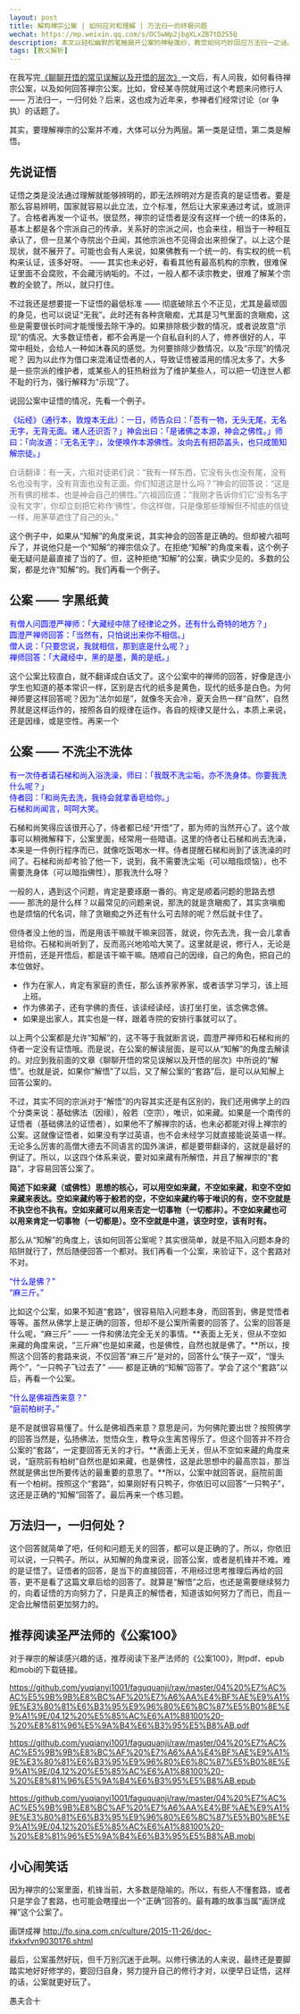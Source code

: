 ```yaml
---
layout: post
title: 解构禅宗公案 | 如何应对和理解 | 万法归一的终极问题
wechat: https://mp.weixin.qq.com/s/OCSwWp2jbgXLxZB7tD2S5Q
description: 本文以轻松幽默的笔触揭开公案的神秘面纱，教您如何巧妙回应万法归一之谜。像是在禅宗世界中漫步，您将发现，即使是最深奥的问题，答案也可能就藏在一只飞过的鸭子里！
tags: [教义解析]
---
```


在我写完[《聊聊开悟的常见误解以及开悟的层次》](https://mp.weixin.qq.com/s/k5sIbi25UhmkpccDAv127g)一文后，有人问我，如何看待禅宗公案，以及如何回答禅宗公案。比如，曾经某寺院就用过这个考题来问修行人 —— 万法归一，一归何处？后来，这也成为近年来，参禅者们经常讨论（or 争执）的话题了。

其实，要理解禅宗的公案并不难，大体可以分为两层。第一类是证悟，第二类是解悟。

## 先说证悟

证悟之类是没法通过理解就能够辨明的，即无法辨明对方是否真的是证悟者。要是那么容易辨明，国家就容易以此立法，立个标准，然后让大家来通过考试，或测评了。合格者再发一个证书。很显然，禅宗的证悟者是没有这样一个统一的体系的，基本上都是各个宗派自己的传承，关系好的宗派之间，也会来往，相当于一种相互承认了，但一旦某个寺院出个丑闻，其他宗派也不见得会出来担保了。以上这个是现状，就不展开了。可能也会有人来说，如果佛教有一个统一的、有实权的统一机构来认证，该多好呀。 —— 其实也未必好，看看其他有最高机构的宗教，很难保证里面不会腐败，不会藏污纳垢的。不过，一般人都不读宗教史，很难了解某个宗教的全貌了。所以，就只打住。

不过我还是想要提一下证悟的最低标准 —— 彻底破除五个不正见，尤其是最顽固的身见，也可以说证“无我”。此时还有各种贪瞋痴，尤其是习气里面的贪瞋痴，这些是需要很长时间才能慢慢去除干净的。如果排除极少数的情况，或者说故意“示现”的情况。大多数证悟者，都不会再是一个自私自利的人了，修养很好的人，平常中相处，会给人一种如沐春风的感觉。为何要排除少数情况，以及“示现”的情况呢？ 因为以此作为借口来混淆证悟者的人，导致证悟被滥用的情况太多了。大多是一些宗派的维护者，或某些人的狂热粉丝为了维护某些人，可以把一切连世人都不耻的行为，强行解释为“示现”了。

说回公案中证悟的情况，先看一个例子。

<span style="color:blue">《坛经》（通行本，敦煌本无此）：一日，师告众曰：「吾有一物，无头无尾，无名无字，无背无面。诸人还识否？」神会出曰：「是诸佛之本源，神会之佛性。」师曰：「向汝道：『无名无字』，汝便唤作本源佛性。汝向去有把茆盖头，也只成箇知解宗徒。」

<span style="color:gray">白话翻译：有一天，六祖对徒弟们说：“我有一样东西，它没有头也没有尾，没有名也没有字，没有背面也没有正面。你们知道这是什么吗？”神会的回答说：“这是所有佛的根本，也是神会自己的佛性。”六祖回应道：“我刚才告诉你们它‘没有名字没有文字’，你却立刻把它称作‘佛性’。你这样做，只是像那些理解但不彻底的信徒一样，用茅草遮住了自己的头。”

这个例子中，如果从“知解”的角度来说，其实神会的回答是正确的。但却被六祖呵斥了，并说他只是一个“知解”的禅宗信众了。在拒绝“知解”的角度来看，这个例子毫无疑问是最直接了当的了。但，这种拒绝“知解”的公案，确实少见的。多数的公案，都是允许“知解”的。我们再看一个例子。

## 公案 —— 字黑纸黄

<span style="color:blue">有僧人问圆澄严禅师：「大藏经中除了经律论之外，还有什么奇特的地方？」<br/>
<span style="color:blue">圆澄严禅师回答：「当然有，只怕说出来你不相信。」<br/>
<span style="color:blue">僧人说：「只要您说，我就相信，那到底是什么呢？」<br/>
<span style="color:blue">禅师回答：「大藏经中，黑的是墨，黄的是纸。」

这个公案比较直白，就不翻译成白话文了。这个公案中的禅师的回答，好像是连小学生也知道的基本常识一样，区别是古代的纸多是黄色，现代的纸多是白色。为何禅师要这样回答呢？因为“法尔如是”，就像冬天会冷，夏天会热一样“自然”，自然界就是这样运作的，按照各自的规律在运作。各自的规律又是什么，本质上来说，还是因缘，或是空性。再来一个

## 公案 —— 不洗尘不洗体

<span style="color:blue">有一次侍者请石梯和尚入浴洗澡，师曰：「我既不洗尘垢，亦不洗身体。你要我洗什么呢？」<br/>
<span style="color:blue">侍者回：「和尚先去洗，我待会就拿香皂给你。」<br/>
石梯和尚闻言，呵呵大笑。

石梯和尚笑得应该很开心了，侍者都已经“开悟”了，那为师的当然开心了。这个故事可以稍微解释下，公案里面，经常用一些暗语。这里的侍者让石梯和尚去洗澡，本来是一件例行程序而已，就像吃饭喝水一样。侍者提醒石梯和尚到了该洗澡的时间了。石梯和尚却考验了他一下，说到，我不需要洗尘垢（可以暗指烦恼），也不需要洗身体（可以暗指佛性），那我洗什么呀？

一般的人，遇到这个问题，肯定是要琢磨一番的。肯定是顺着问题的思路去想 —— 那洗的是什么样？以最常见的问题来说，那洗的就是贪瞋痴了，其实贪嗔痴也是烦恼的代名词，除了贪瞋痴之外还有什么可去除的呢？然后就卡住了。

但侍者没上他的当，而是用该干嘛就干嘛来回答，就说，你先去洗，我一会儿拿香皂给你。石梯和尚听到了，反而高兴地哈哈大笑了。这里就是说，修行人，无论是开悟前，还是开悟后，都是该干嘛干嘛。随顺自己的因缘，自己的角色，把自己的本位做好。

* 作为在家人，肯定有家庭的责任，那么该养家养家，或者该学习学习，该上班上班。
* 作为佛弟子，还有学佛的责任，该读经读经，该打坐打坐，该念佛念佛。
* 如果是出家人，其实也是一样，跟着寺院的安排行事就可以了。

以上两个公案都是允许“知解”的，这不等于我就断言说，圆澄严禅师和石梯和尚的侍者一定没有证悟哦。而是说，在公案的解读层面，是可以从“知解”的角度去解读的。对应到我前面的文章《聊聊开悟的常见误解以及开悟的层次》中所说的“解悟”。也就是说，如果你“解悟”了以后，又了解公案的“套路”后，是可以从知解上回答公案的。

不过，其实不同的宗派对于“解悟”的内容其实还是有区别的，我们还用佛学上的四个分类来说：基础佛法（因缘），般若（空宗），唯识，如来藏。如果是一个南传的证悟者（基础佛法的证悟者），如果他不了解禅宗的话，也未必都能对得上禅宗的公案。这就像证悟者，如果没有学过英语，也不会未经学习就直接能说英语一样。无论多么厉害的高僧大德去不同语言的国外演讲，都是要带翻译的，这就是最好的例证了。所以，以这四个体系来说，要对如来藏有所解悟，并且了解禅宗的“套路”，才容易回答公案了。

**简述下如来藏（或佛性）思想的核心，可以用空如来藏，不空如来藏，和空不空如来藏来表达。空如来藏约等于般若的空，不空如来藏约等于唯识的有，空不空就是不执空也不执有。空如来藏可以用来否定一切事物（一切都非）。不空如来藏也可以用来肯定一切事物（一切都是）。空不空就是中道，该空时空，该有时有。**

那么从“知解”的角度上，该如何回答公案呢？其实很简单，就是不陷入问题本身的陷阱就行了，然后随便回答一个都对。我们再看一个公案，来验证下，这个套路对不对。

<span style="color:blue">“什么是佛？”<br/>
“麻三斤。”

比如这个公案，如果不知道“套路”，很容易陷入问题本身，而回答到，佛是觉悟者等等。虽然从佛学上是正确的回答，但却不是公案所需要的回答了。公案的回答是什么呢，“麻三斤” —— 一件和佛法完全无关的事情。**表面上无关，但从不空如来藏的角度来说，“三斤麻”也是如来藏，也是佛性，自然也就是佛了。**所以，按照这个回答的套路来说，不仅回答“麻三斤”是对的，回答什么“筷子一双”，“馒头两个”，“一只鸭子飞过去了” —— 都是正确的“知解”回答了。学会了这个“套路”以后，再看一个公案。

<span style="color:blue">“什么是佛祖西来意？”<br/>
“庭前柏树子。”

是不是就很容易懂了。什么是佛祖西来意？意思是问，为何佛陀要出世？按照佛学的回答当然是，弘扬佛法，觉悟众生，教导众生离苦得乐了。但这个回答并不符合公案的“套路”，一定要回答无关的才行。**表面上无关，但从不空如来藏的角度来说，“庭院前有柏树”自然也是如来藏，也是佛性，这是此思想中的最高宗旨，那当然就是佛出世所要传达的最重要的意思了。**所以，公案中就回答说，庭院前面有一个柏树。按照这个“套路”，如果刚好有只鸭子，你依旧可以回答“一只鸭子”，这还是正确的“知解”回答了。最后再来一个练习题。

## 万法归一，一归何处？

这个回答就简单了吧，任何和问题无关的回答，都可以是正确的了。所以，你依旧可以说，一只鸭子。所以，从知解的角度来说，回答公案，或者是机锋并不难。难的是证悟了。证悟者的回答，是当下的直接回答，不用经过思考推理后再给的回答，更不是看了这篇文章后给的回答了。就算是“解悟”之后，也还是需要继续努力的，向着证悟的方向努力了，只是真正的解悟者，知道该如何努力了而已，而且一定会比解悟前更加努力的。

## 推荐阅读圣严法师的《公案100》

对于禅宗的解读感兴趣的话，推荐阅读下圣严法师的《公案100》，附pdf、epub和mobi的下载链接。

https://github.com/yuqianyi1001/faguquanji/raw/master/04%20%E7%AC%AC%E5%9B%9B%E8%BC%AF%20%E7%A6%AA%E4%BF%AE%E9%A1%9E%E3%80%81%E6%B3%95%E9%96%80%E6%8C%87%E5%B0%8E%E9%A1%9E/04.12%20%E5%85%AC%E6%A1%88100%20-%20%E8%81%96%E5%9A%B4%E6%B3%95%E5%B8%AB.pdf

https://github.com/yuqianyi1001/faguquanji/raw/master/04%20%E7%AC%AC%E5%9B%9B%E8%BC%AF%20%E7%A6%AA%E4%BF%AE%E9%A1%9E%E3%80%81%E6%B3%95%E9%96%80%E6%8C%87%E5%B0%8E%E9%A1%9E/04.12%20%E5%85%AC%E6%A1%88100%20-%20%E8%81%96%E5%9A%B4%E6%B3%95%E5%B8%AB.epub

https://github.com/yuqianyi1001/faguquanji/raw/master/04%20%E7%AC%AC%E5%9B%9B%E8%BC%AF%20%E7%A6%AA%E4%BF%AE%E9%A1%9E%E3%80%81%E6%B3%95%E9%96%80%E6%8C%87%E5%B0%8E%E9%A1%9E/04.12%20%E5%85%AC%E6%A1%88100%20-%20%E8%81%96%E5%9A%B4%E6%B3%95%E5%B8%AB.mobi

## 小心闹笑话

因为禅宗的公案里面，机锋当前，大多数是隐喻的。所以，有些人不懂套路，或者只是学会了套路，也可能会瞎撞出一个“正确”回答的。最有趣的故事当属“画饼成禅”这个公案了。

画饼成禅 http://fo.sina.com.cn/culture/2015-11-26/doc-ifxkxfvn9030176.shtml

最后，公案虽然好玩，但千万别沉迷于此啊。以修行佛法的人来说，最终还是要脚踏实地好好修学的，要回归自身，努力提升自己的修行才对，以便早日证悟，这样的话，公案就更好玩了。

愚夫合十

